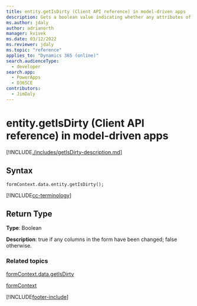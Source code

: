 ```yaml
---
title: entity.getIsDirty (Client API reference) in model-driven apps
description: Gets a boolean value indicating whether any attributes of the entity have been modified.
ms.author: jdaly
author: adrianorth
manager: kvivek
ms.date: 03/12/2022
ms.reviewer: jdaly
ms.topic: "reference"
applies_to: "Dynamics 365 (online)"
search.audienceType: 
  - developer
search.app: 
  - PowerApps
  - D365CE
contributors:
  - JimDaly
---
```

# entity.getIsDirty (Client API reference) in model-driven apps



[!INCLUDE[./includes/getIsDirty-description.md](./includes/getIsDirty-description.md)]

## Syntax

`formContext.data.entity.getIsDirty();`

[!INCLUDE[cc-terminology](../../../../data-platform/includes/cc-terminology.md)]

## Return Type

**Type**: Boolean

**Description**: true if any columns in the form have been changed; false otherwise.

### Related topics

[formContext.data.getIsDirty](../formContext-data/getIsDirty.md)

[formContext](../../clientapi-form-context.md)



[!INCLUDE[footer-include](../../../../../includes/footer-banner.md)]